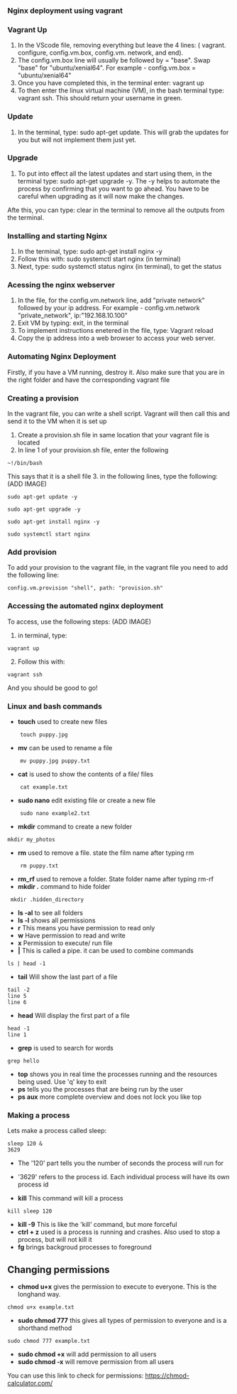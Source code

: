 ### Nginx deployment using vagrant

### Vagrant Up
1. In the VScode file,  removing everything but leave the 4 lines: ( vagrant. configure, config.vm.box, config.vm. network, and end).
2. The config.vm.box line will usually be followed by = "base". Swap "base" for "ubuntu/xenial64". For example - config.vm.box = "ubuntu/xenial64"
3. Once you have completed this, in the terminal enter: vagrant up
4. To then enter the linux virtual machine (VM), in the bash terminal type: vagrant ssh. This should return your username in green. 

### Update
1. In the terminal, type: sudo apt-get update. This will grab the updates for you but will not implement them just yet.

### Upgrade
1. To put into effect all the latest updates and start using them, in the terminal type: sudo apt-get upgrade -y. The -y helps to automate the process by confirming that you want to go ahead. You have to be careful when upgrading as it will now make the changes. 

Afte this, you can type: clear in the terminal to remove all the outputs from the terminal. 

### Installing and starting Nginx
1. In the terminal, type: sudo apt-get install nginx -y
2. Follow this with: sudo systemctl start nginx (in terminal)
3. Next, type: sudo systemctl status nginx (in terminal), to get the status

### Acessing the nginx webserver 
1. In the file, for the config.vm.network line, add "private network" followed by your ip address. For example - config.vm.network "private_network", ip:"192.168.10.100"
2. Exit VM by typing: exit, in the terminal
3. To implement instructions enetered in the file, type: Vagrant reload 
4. Copy the ip address into a web browser to access your web server.



### Automating Nginx Deployment
Firstly, if you have a VM running, destroy it. Also make sure that you are in the right folder and have the corresponding vagrant file 

### Creating a provision

In the vagrant file, you can write a shell script. Vagrant will then call this and send it to the VM when it is set up

1. Create a provision.sh file in same location that your vagrant file is located
2. In line 1 of your provision.sh file, enter the following

```
~!/bin/bash
```

This says that it is a shell file
3. in the following lines, type the following: (ADD IMAGE)

```
sudo apt-get update -y

sudo apt-get upgrade -y

sudo apt-get install nginx -y

sudo systemctl start nginx
```

### Add provision

To add your provision to the vagrant file, in the vagrant file you need to add the following line:

```
config.vm.provision "shell", path: "provision.sh"
```

### Accessing the automated nginx deployment

To access, use the following steps: (ADD IMAGE)
1. in terminal, type:

```
vagrant up
```
2. Follow this with:

```
vagrant ssh
```
And you should be good to go!







### Linux and bash commands

- **touch** used to create new files 
```
    touch puppy.jpg
```
- **mv** can be used to rename a file 
```
    mv puppy.jpg puppy.txt
```
- **cat** is used to show the contents of a file/ files
```
    cat example.txt
```
- **sudo nano** edit existing file or create a new file
```
    sudo nano example2.txt
```
- **mkdir** command to create a new folder 
```
mkdir my_photos
```
- **rm** used to remove a file. state the film name after typing rm 
```
    rm puppy.txt
```
- **rm_rf** used to remove a folder. State folder name after typing rm-rf 
- **mkdir .** command to hide folder
```
 mkdir .hidden_directory
```
- **ls -al** to see all folders
- **ls -l** shows all permissions 
- **r** This means you have permission to read only
- **w** Have permission to read and write
- **x** Permission to execute/ run file
- **|** This is called a pipe. it can be used to combine commands
```
ls | head -1
```
- **tail** Will show the last part of a file
```
tail -2 
line 5
line 6
```
- **head** Will display the first part of a file
```
head -1
line 1
```
- **grep** is used to search for words
```
grep hello
```

- **top** shows you in real time the processes running and the resources being used. Use 'q' key to exit
- **ps** tells you the processes that are being run by the user
- **ps aux** more complete overview and does not lock you like top

### Making a process

Lets make a process called sleep:
```
sleep 120 &
3629
```
- The '120' part tells you the number of seconds the process will run for
- '3629' refers to the process id. Each individual process will have its own process id

- **kill** This command will kill a process
```
kill sleep 120
```
- **kill -9** This is like the 'kill' command, but more forceful
- **ctrl + z** used is a process is running and crashes. Also used to stop a process, but will not kill it
- **fg** brings backgroud processes to foreground 



## Changing permissions 
- **chmod u+x** gives the permission to execute to everyone. This is the longhand way.
```
chmod u+x example.txt
```
- **sudo chmod 777** this gives all types of permission to everyone and is a shorthand method 
```
sudo chmod 777 example.txt
```    
- **sudo chmod +x** will add permission to all users
- **sudo chmod -x** will remove permission from all users

You can use this link to check for permissions: https://chmod-calculator.com/
